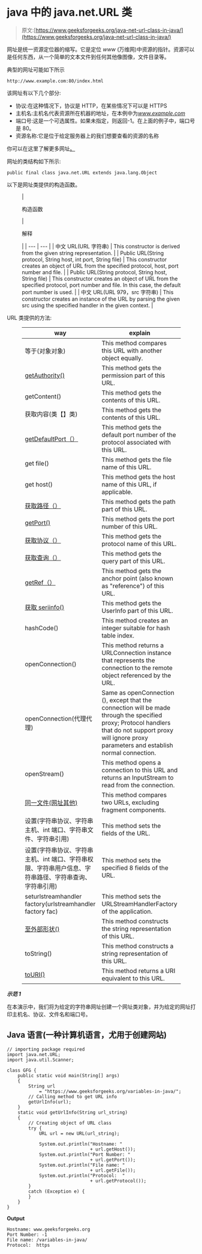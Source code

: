 # java 中的 java.net.URL 类

> 原文:[https://www.geeksforgeeks.org/java-net-url-class-in-java/](https://www.geeksforgeeks.org/java-net-url-class-in-java/)

网址是统一资源定位器的缩写。它是定位 *www* (万维网)中资源的指针。资源可以是任何东西，从一个简单的文本文件到任何其他像图像，文件目录等。

典型的网址可能如下所示

```
http://www.example.com:80/index.html
```

该网址有以下几个部分:

*   协议:在这种情况下，协议是 HTTP，在某些情况下可以是 HTTPS
*   主机名:主机名代表资源所在机器的地址，在本例中为*www.example.com*
*   端口号:这是一个可选属性。如果未指定，则返回-1。在上面的例子中，端口号是 80。
*   资源名称:它是位于给定服务器上的我们想要查看的资源的名称

你可以在这里了解更多网址[。](https://www.geeksforgeeks.org/url-full-form/)

网址的类结构如下所示:

```
public final class java.net.URL extends java.lang.Object
```

以下是网址类提供的构造函数。

<figure class="table">

| 

构造函数

 | 

解释

 |
| --- | --- |
| 中文 URL(URL 字符串) | This constructor is derived from the given string representation. |
| Public URL(String protocol, String host, int port, String file) | This constructor creates an object of URL from the specified protocol, host, port number and file. |
| Public URL(String protocol, String host, String file) | This constructor creates an object of URL from the specified protocol, port number and file. In this case, the default port number is used. |
| 中文 URL(URL 979，src 字符串) | This constructor creates an instance of the URL by parsing the given src using the specified handler in the given context. |

</figure>

URL 类提供的方法:

<figure class="table">

| way | explain |
| --- | --- |
| 等于(对象对象) | This method compares this URL with another object equally. |
| [getAuthority()](https://www.geeksforgeeks.org/url-getauthority-method-in-java-with-examples/) | This method gets the permission part of this URL. |
| getContent() | This method gets the contents of this URL. |
| 获取内容(类【】类) | This method gets the contents of this URL. |
| [getDefaultPort（）](https://www.geeksforgeeks.org/url-getdefaultport-method-in-java-with-examples/) | This method gets the default port number of the protocol associated with this URL. |
| get file() | This method gets the file name of this URL. |
| get host() | This method gets the host name of this URL, if applicable. |
| [获取路径（）](https://www.geeksforgeeks.org/url-getpath-method-in-java-with-examples/) | This method gets the path part of this URL. |
| [getPort()](https://www.geeksforgeeks.org/url-getport-method-in-java-with-examples/) | This method gets the port number of this URL. |
| [获取协议（）](https://www.geeksforgeeks.org/url-getprotocol-method-in-java-with-examples/) | This method gets the protocol name of this URL. |
| [获取查询（）](https://www.geeksforgeeks.org/url-getquery-method-in-java-with-examples/) | This method gets the query part of this URL. |
| [getRef（）](https://www.geeksforgeeks.org/url-getref-method-in-java-with-examples/) | This method gets the anchor point (also known as "reference") of this URL. |
| [获取 seriinfo()](https://www.geeksforgeeks.org/url-getuserinfo-method-in-java-with-examples/) | This method gets the UserInfo part of this URL. |
| hashCode() | This method creates an integer suitable for hash table index. |
| openConnection() | This method returns a URLConnection instance that represents the connection to the remote object referenced by the URL. |
| openConnection(代理代理) | Same as openConnection (), except that the connection will be made through the specified proxy; Protocol handlers that do not support proxy will ignore proxy parameters and establish normal connection. |
| openStream() | This method opens a connection to this URL and returns an InputStream to read from the connection. |
| [同一文件(网址其他)](https://www.geeksforgeeks.org/url-samefile-method-in-java-with-examples/) | This method compares two URLs, excluding fragment components. |
| 设置(字符串协议、字符串主机、int 端口、字符串文件、字符串引用) | This method sets the fields of the URL. |
| 设置(字符串协议、字符串主机、int 端口、字符串权限、字符串用户信息、字符串路径、字符串查询、字符串引用) | This method sets the specified 8 fields of the URL. |
| seturlstreamhandler factory(urlstreamhandler factory fac) | This method sets the URLStreamHandlerFactory of the application. |
| [至外部形状()](https://www.geeksforgeeks.org/url-toexternalform-method-in-java-with-examples/) | This method constructs the string representation of this URL. |
| toString() | This method constructs a string representation of this URL. |
| [toURI()](https://www.geeksforgeeks.org/url-touri-method-in-java-with-examples/) | This method returns a URI equivalent to this URL. |

</figure>

***示范 1***

在本演示中，我们将为给定的字符串网址创建一个网址类对象，并为给定的网址打印主机名、协议、文件名和端口号。

## Java 语言(一种计算机语言，尤用于创建网站)

```
// importing package required
import java.net.URL;
import java.util.Scanner;

class GFG {
    public static void main(String[] args)
    {
        String url
            = "https://www.geeksforgeeks.org/variables-in-java/";
        // Calling method to get URL info
        getUrlInfo(url);
    }
    static void getUrlInfo(String url_string)
    {
        // Creating object of URL class
        try {
            URL url = new URL(url_string);

            System.out.println("Hostname: "
                               + url.getHost());
            System.out.println("Port Number: "
                               + url.getPort());
            System.out.println("File name: "
                               + url.getFile());
            System.out.println("Protocol:  "
                               + url.getProtocol());
        }
        catch (Exception e) {
        }
    }
}
```

**Output**

```
Hostname: www.geeksforgeeks.org
Port Number: -1
File name: /variables-in-java/
Protocol:  https
```